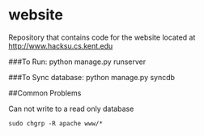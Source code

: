 website
=======

Repository that contains code for the website located at http://www.hacksu.cs.kent.edu

###To Run:
python manage.py runserver

###To Sync database:
python manage.py syncdb

##Common Problems

Can not write to a read only database

    sudo chgrp -R apache www/*